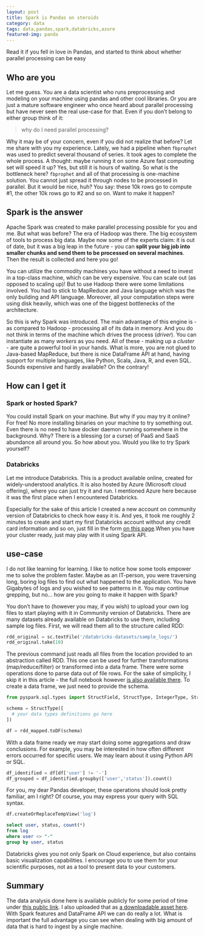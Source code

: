 ```yaml
---
layout: post
title: Spark is Pandas on steroids
category: data
tags: data,pandas,spark,databricks,azure
featured-img: panda
---
```


Read it if you fell in love in Pandas, and started to think about whether parallel processing can be easy

## Who are you
Let me guess.  You are a data scientist who runs preprocessing and modeling on your machine using pandas and other cool libraries.  Or you are just a mature software engineer who once heard about parallel processing but have never seen the real use-case for that.  Even if you don’t belong to either group think of it: 
> why do I need parallel processing? 

Why it may be of your concern, even if you did not realize that before?  Let me share with you my experience.
Lately, we had a pipeline when `fbprophet` was used to predict several thousand of series.  It took ages to complete the whole process.  A thought: maybe running it on some Azure fast computing set will speed it up?  Yes, but still it is hours of waiting.  So what is the bottleneck here?  `fbprophet` and all of that processing is one-machine solution.  You cannot just spread it through nodes to be processed in parallel. But it would be nice, huh?  You say: these 10k rows go to compute #1, the other 10k rows go to #2 and so on.  Want to make it happen?
## Spark is the answer
Apache Spark was created to make parallel processing possible for you and me.  But what was before?
The era of Hadoop was there.  The big ecosystem of tools to process big data.  Maybe now some of the experts claim: it is out of date, but it was a big leap in the future - you can **split your big job into smaller chunks and send them to be processed on several machines**.  Then the result is collected and here you go!  

You can utilize the commodity machines you have without a need to invest in a top-class machine, which can be very expensive.  You can scale out (as opposed to scaling up)!  But to use Hadoop there were some limitations involved. You had to stick to MapReduce and Java language which was the only building and API language.  Moreover, all your computation steps were using disk heavily, which was one of the biggest bottlenecks of the architecture.

So this is why Spark was introduced.  The main advantage of this engine is - as compared to Hadoop - processing all of its data in memory.  And you do not think in terms of the machine which drives the process (*driver*).  You can instantiate as many *workers* as you need.  All of these - making up a *cluster* - are quite a powerful tool in your hands.  What is more, you are not glued to Java-based MapReduce, but there is nice DataFrame API at hand, having support for multiple languages, like Python, Scala, Java, R, and even SQL.
Sounds expensive and hardly available?  On the contrary!
## How can I get it
### Spark or hosted Spark?
You could install Spark on your machine.  But why if you may try it online?  For free!  No more installing binaries on your machine to try something out.  Even there is no need to have docker daemon running somewhere in the background.  Why?  There is a blessing (or a curse) of PaaS and SaaS abundance all around you.  So how about you. Would you like to try Spark yourself?
### Databricks
Let me introduce Databricks.  This is a product available online, created for widely-understood analytics. It is also hosted by Azure (Microsoft cloud offering), where you can just try it and run.  I mentioned Azure here because it was the first place when I encountered Databricks. 

Especially for the sake of this article I created a new account on community version of Databricks to check how easy it is.  And yes, it took me roughly 2 minutes to create and start my first Databricks account without any credit card information and so on, just fill in the form [on this page](https://databricks.com/signup/signup-community).When you have your cluster ready, just may play with it using Spark API.
## use-case
I do not like learning for learning.  I like to notice how some tools empower me to solve the problem faster.  Maybe as an IT-person, you were traversing long, boring log files to find out what happened to the application.  You have Gigabytes of logs and you wished to see patterns in it.  You may continue grepping, but no… how are you going to make it happen with Spark?  

You don’t have to (however you may, if you wish) to upload your own log files to start playing with it in Community version of Databricks.  There are many datasets already available on Databricks to use them, including sample log files.
First, we will read them all to the structure called RDD:

```python
rdd_original = sc.textFile('/databricks-datasets/sample_logs/')
rdd_original.take(10)
```
The previous command just reads all files from the location provided to an abstraction called RDD.  This one can be used for further transformations (map/reduce/filter) or transformed into a data frame.  There were some operations done to parse data out of file rows.  For the sake of simplicity, I skip it in this article - the full notebook however [is also available there](https://lukaszkuczynski.github.io/assets/logs-databricks.dbc). To create a data frame, we just need to provide the schema.

```python
from pyspark.sql.types import StructField, StructType, IntegerType, StringType, TimestampType

schema = StructType([
  # your data types definitions go here
])

df = rdd_mapped.toDF(schema)
```
With a data frame ready we may start doing some aggregations and draw conclusions.  For example, you may be interested in how often different errors occurred for specific users.  We may learn about it using Python API or SQL.
```python
df_identified = df[df['user'] != '-']
df_grouped = df_identified.groupby(['user','status']).count()
```
For you, my dear Pandas developer, these operations should look pretty familiar, am I right?
Of course, you may express your query with SQL syntax.
```python
df.createOrReplaceTempView('log')
```
```sql
select user, status, count(*)
from log
where user <> "-"
group by user, status
```
Databricks gives you not only Spark on Cloud experience, but also contains basic visualization capabilities.  I encourage you to use them for your scientific purposes, not as a tool to present data to your customers.

## Summary
The data analysis done here is available publicly for some period of time under [this public link](https://databricks-prod-cloudfront.cloud.databricks.com/public/4027ec902e239c93eaaa8714f173bcfc/3276244303656844/2182517269869031/287949548447532/latest.html).  I also uploaded that as [a downloadable asset here](https://lukaszkuczynski.github.io/assets/logs-databricks.dbc).
With Spark features and DataFrame API we can do really a lot. What is important the full advantage you can see when dealing with big amount of data that is hard to ingest by a single machine.

